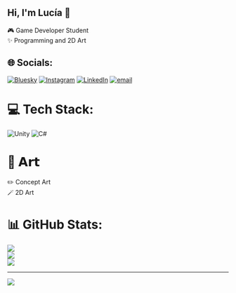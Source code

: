 ## Hi, I'm Lucía 🎀

🎮 Game Developer Student<br/>
✨ Programming and 2D Art<br/>


## 🌐 Socials:
[![Bluesky](https://img.shields.io/badge/bluesky-0285FF?style=for-the-badge&logo=bluesky&logoColor=%23FFFFFF)](https://bsky.app/profile/hizulu.bsky.social) [![Instagram](https://img.shields.io/badge/Instagram-%23E4405F.svg?style=for-the-badge&logo=Instagram&logoColor=white)](https://instagram.com/hizulu_) [![LinkedIn](https://img.shields.io/badge/LinkedIn-%230077B5.svg?style=for-the-badge&logo=linkedin&logoColor=white)](https://linkedin.com/in/lucía-garcía-lópez-73a526298) [![email](https://img.shields.io/badge/Email-D14836?style=for-the-badge&logo=gmail&logoColor=white)](mailto:lucia.garlop.gl@gmail.com) 

# 💻 Tech Stack:
![Unity](https://img.shields.io/badge/unity-%23000000.svg?style=for-the-badge&logo=unity&logoColor=white) ![C#](https://img.shields.io/badge/c%23-%23239120.svg?style=for-the-badge&logo=csharp&logoColor=white)
# 🎨 𝗔𝗿𝘁
✏️ Concept Art   
🪄 2D Art
# 📊 GitHub Stats:
![](https://github-readme-stats.vercel.app/api?username=hizulu&theme=bear&hide_border=false&include_all_commits=false&count_private=false)<br/>
![](https://nirzak-streak-stats.vercel.app/?user=hizulu&theme=bear&hide_border=false)<br/>
![](https://github-readme-stats.vercel.app/api/top-langs/?username=hizulu&theme=bear&hide_border=false&include_all_commits=false&count_private=false&layout=compact)

---
[![](https://visitcount.itsvg.in/api?id=hizulu&icon=9&color=10)](https://visitcount.itsvg.in)

<!-- Proudly created with GPRM ( https://gprm.itsvg.in ) -->
